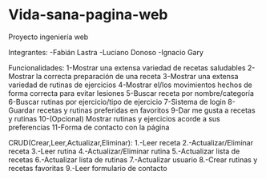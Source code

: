 # Vida-sana-pagina-web
Proyecto ingeniería web

Integrantes:
-Fabián Lastra
-Luciano Donoso
-Ignacio Gary

Funcionalidades:
1-Mostrar una extensa variedad de recetas saludables
2-Mostrar la correcta preparación de una receta
3-Mostrar una extensa variedad de rutinas de ejercicios
4-Mostrar el/los movimientos hechos de forma correcta para evitar lesiones
5-Buscar receta por nombre/categoría
6-Buscar rutinas por ejercicio/tipo de ejercicio
7-Sistema de login
8-Guardar recetas y rutinas preferidas en favoritos
9-Dar me gusta a recetas y rutinas
10-(Opcional) Mostrar rutinas y ejercicios acorde a sus preferencias
11-Forma de contacto con la página

CRUD(Crear,Leer,Actualizar,Eliminar):
1.-Leer receta
2.-Actualizar/Eliminar receta
3.-Leer rutina
4.-Actualizar/Eliminar rutina
5.-Actualizar lista de recetas
6.-Actualizar lista de rutinas
7.-Actualizar usuario
8.-Crear rutinas y recetas favoritas
9.-Leer formulario de contacto
